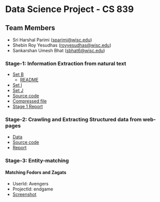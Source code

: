 # Data Science Project - CS 839
## Team Members
* Sri Harshal Parimi (sparimi@wisc.edu)
* Shebin Roy Yesudhas (royyesudhas@wisc.edu)
* Sankarshan Umesh Bhat (sbhat6@wisc.edu)
 
### Stage-1: Information Extraction from natural text
* [Set B](https://github.com/harshal95/CS839/tree/master/stage_1/set-B)
  * [README](https://github.com/harshal95/CS839/tree/master/stage_1/set-B/README.md)
* [Set I](https://github.com/harshal95/CS839/tree/master/stage_1/set-I)
* [Set J](https://github.com/harshal95/CS839/tree/master/stage_1/set-J)
* [Source code](https://github.com/harshal95/CS839/tree/master/stage_1/code)
* [Compressed file](https://github.com/harshal95/CS839/tree/master/stage_1/compressed_file.zip)
* [Stage 1 Report](https://github.com/harshal95/CS839/tree/master/stage_1/Stage1-Report.pdf)

### Stage-2: Crawling and Extracting Structured data from web-pages
* [Data](https://github.com/harshal95/CS839/tree/master/stage_2/data)
* [Source code](https://github.com/harshal95/CS839/tree/master/stage_2/code/cs839)
* [Report](https://github.com/harshal95/CS839/blob/master/stage_2/Stage%202%20-%20Report.pdf)

### Stage-3: Entity-matching
#### Matching Fodors and Zagats
* UserId: Avengers
* ProjectId: endgame
* [Screenshot]()



